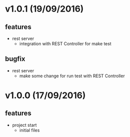 v1.0.1 (19/09/2016)
===================
## features
- rest server
   - integration with REST Controller for make test
## bugfix
- rest server
  - make some change for run test with REST Controller

v1.0.0 (17/09/2016)
===================
## features
- project start
   - initial files
